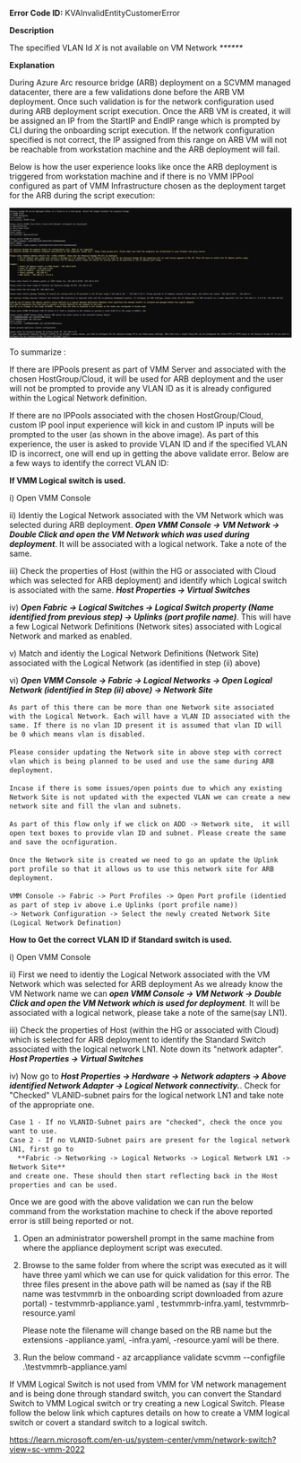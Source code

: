 **Error Code ID:** KVAInvalidEntityCustomerError

**Description**
  
The specified VLAN Id _X_ is not available on VM Network _******_

**Explanation**

During Azure Arc resource bridge (ARB) deployment on a SCVMM managed datacenter, there are a few validations done before the ARB VM deployment. Once such validation is for the network configuration used during ARB deployment script execution. Once the ARB VM is created, it will be assigned an IP from the StartIP and EndIP range which is prompted by CLI during the onboarding script execution. If the network configuration specified is not correct, the IP assigned from this range on ARB VM will not be reachable from workstation machine and the ARB deployment will fail. 

Below is how the user experience looks like once the ARB deployment is triggered from workstation machine and if there is no VMM IPPool configured as part of VMM Infrastructure chosen as the deployment target for the ARB during the script execution:

![alt text](VlanIDCLIFlow.png)

To summarize :

If there are IPPools present as part of VMM Server and associated with the chosen HostGroup/Cloud, it will be used for ARB deployment and the user will not be prompted to provide any VLAN ID as it is already configured within the Logical Network definition.

If there are no IPPools associated with the chosen HostGroup/Cloud, custom IP pool input experience will kick in and custom IP inputs will be prompted to the user (as shown in the above image). As part of this experience, the user is asked to provide VLAN ID and if the specified VLAN ID is incorrect, one will end up in getting the above validate error. Below are a few ways to identify the correct VLAN ID:

**If VMM Logical switch is used.**

i) Open VMM Console

ii) Identiy the Logical Network associated with the VM Network which was selected during ARB deployment. ***Open VMM Console -> VM Network -> Double Click and open the VM Network which was used during deployment***. It will be associated with a logical network. Take a note of the same.

iii) Check the properties of Host (within the HG or associated with Cloud which was selected for ARB deployment) and identify which Logical switch is associated with the same. ***Host Properties -> Virtual Switches***

iv) ***Open Fabric -> Logical Switches -> Logical Switch property (Name identified from previous step) -> Uplinks (port profile name)***. This will have a few Logical Network Definitions (Network sites) associated with Logical Network and marked as enabled.

v) Match and identiy the Logical Network Definitions (Network Site) associated with the Logical Network (as identified in step (ii) above)

vi) ***Open VMM Console -> Fabric ->  Logical Networks -> Open Logical Network (identified in Step (ii) above) -> Network Site***

    As part of this there can be more than one Network site associated with the Logical Network. Each will have a VLAN ID associated with the same. If there is no vlan ID present it is assumed that vlan ID will be 0 which means vlan is disabled.
    
    Please consider updating the Network site in above step with correct vlan which is being planned to be used and use the same during ARB deployment.

    Incase if there is some issues/open points due to which any existing Network Site is not updated with the expected VLAN we can create a new network site and fill the vlan and subnets.
    
    As part of this flow only if we click on ADD -> Network site,  it will open text boxes to provide vlan ID and subnet. Please create the same and save the ocnfiguration.

    Once the Network site is created we need to go an update the Uplink port profile so that it allows us to use this network site for ARB deployment.

    VMM Console -> Fabric -> Port Profiles -> Open Port profile (identied as part of step iv above i.e Uplinks (port profile name))
    -> Network Configuration -> Select the newly created Network Site (Logical Network Defination)



**How to Get the correct VLAN ID if Standard switch is used.**
   
i) Open VMM Console

ii) First we need to identiy the Logical Network associated with the VM Network which was selected for ARB deployment
    As we already know the VM Network name we can ***open VMM Console -> VM Network -> Double Click and open the VM Network which is used for deployment***. It will be associated with a logical network, please take a note of the same(say LN1).

iii) Check the properties of Host (within the HG or associated with Cloud) which is selected for ARB deployment to identify the Standard Switch associated with the logical network LN1. Note down its "network adapter".
      ***Host Properties -> Virtual Switches***
      
iv) Now go to ***Host Properties -> Hardware -> Network adapters -> Above identified Network Adapter -> Logical Network connectivity.***. 
Check for "Checked" VLANID-subnet pairs for the logical network LN1 and take note of the appropriate one.
  
    Case 1 - If no VLANID-Subnet pairs are "checked", check the once you want to use.
    Case 2 - If no VLANID-Subnet pairs are present for the logical network LN1, first go to
      **Fabric -> Networking -> Logical Networks -> Logical Network LN1 -> Network Site** 
    and create one. These should then start reflecting back in the Host properties and can be used.
   

Once we are good with the above validation we can run the below command from the workstation machine to check if the above reported error is still being reported or not.

1) Open an administrator powershell prompt in the same machine from where the appliance deployment script was executed.
2) Browse to the same folder from where the script was executed as it will have three yaml which we can use for quick validation for this error.
   The three files present in the above path will be named as (say if the RB name was testvmmrb in the onboarding script downloaded from azure portal) -
   testvmmrb-appliance.yaml , testvmmrb-infra.yaml, testvmmrb-resource.yaml 
   
   Please note the filename will change based on the RB name but the extensions -appliance.yaml, -infra.yaml, -resource.yaml will be there.

3) Run the below command -
   az arcappliance validate scvmm --configfile .\testvmmrb-appliance.yaml

If VMM Logical Switch is not used from VMM for VM network management and is being done through standard switch, you can convert the Standard Switch to VMM Logical switch or try creating a new Logical Switch. Please follow the below link which captures details on how to create a VMM logical switch or covert a standard switch to a logical switch.

https://learn.microsoft.com/en-us/system-center/vmm/network-switch?view=sc-vmm-2022


